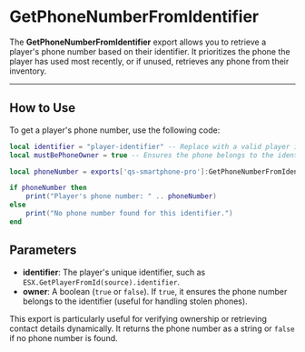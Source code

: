 # GetPhoneNumberFromIdentifier

The **GetPhoneNumberFromIdentifier** export allows you to retrieve a player's phone number based on their identifier. It prioritizes the phone the player has used most recently, or if unused, retrieves any phone from their inventory.

***

## How to Use

To get a player's phone number, use the following code:

```lua
local identifier = "player-identifier" -- Replace with a valid player identifier
local mustBePhoneOwner = true -- Ensures the phone belongs to the identifier (e.g., prevents using stolen phones)

local phoneNumber = exports['qs-smartphone-pro']:GetPhoneNumberFromIdentifier(identifier, mustBePhoneOwner)

if phoneNumber then
    print("Player's phone number: " .. phoneNumber)
else
    print("No phone number found for this identifier.")
end
```

## Parameters

* **identifier**: The player's unique identifier, such as `ESX.GetPlayerFromId(source).identifier`.
* **owner**: A boolean (`true` or `false`). If `true`, it ensures the phone number belongs to the identifier (useful for handling stolen phones).

This export is particularly useful for verifying ownership or retrieving contact details dynamically. It returns the phone number as a string or `false` if no phone number is found.
